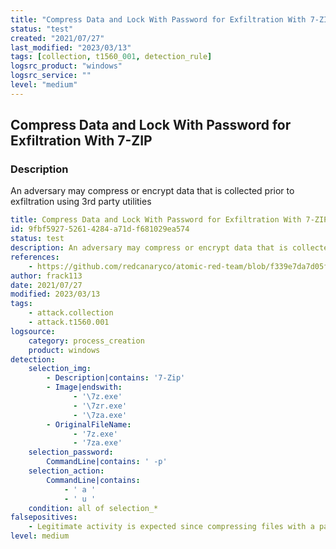 ```yaml
---
title: "Compress Data and Lock With Password for Exfiltration With 7-ZIP"
status: "test"
created: "2021/07/27"
last_modified: "2023/03/13"
tags: [collection, t1560_001, detection_rule]
logsrc_product: "windows"
logsrc_service: ""
level: "medium"
---
```


## Compress Data and Lock With Password for Exfiltration With 7-ZIP

### Description

An adversary may compress or encrypt data that is collected prior to exfiltration using 3rd party utilities

```yml
title: Compress Data and Lock With Password for Exfiltration With 7-ZIP
id: 9fbf5927-5261-4284-a71d-f681029ea574
status: test
description: An adversary may compress or encrypt data that is collected prior to exfiltration using 3rd party utilities
references:
    - https://github.com/redcanaryco/atomic-red-team/blob/f339e7da7d05f6057fdfcdd3742bfcf365fee2a9/atomics/T1560.001/T1560.001.md
author: frack113
date: 2021/07/27
modified: 2023/03/13
tags:
    - attack.collection
    - attack.t1560.001
logsource:
    category: process_creation
    product: windows
detection:
    selection_img:
        - Description|contains: '7-Zip'
        - Image|endswith:
              - '\7z.exe'
              - '\7zr.exe'
              - '\7za.exe'
        - OriginalFileName:
              - '7z.exe'
              - '7za.exe'
    selection_password:
        CommandLine|contains: ' -p'
    selection_action:
        CommandLine|contains:
            - ' a '
            - ' u '
    condition: all of selection_*
falsepositives:
    - Legitimate activity is expected since compressing files with a password is common.
level: medium

```
